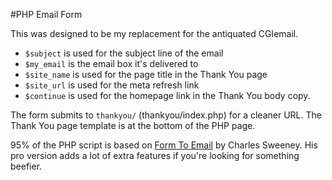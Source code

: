 #PHP Email Form

This was designed to be my replacement for the antiquated CGIemail.

* `$subject` is used for the subject line of the email
* `$my_email` is the email box it's delivered to
* `$site_name` is used for the page title in the Thank You page
* `$site_url` is used for the meta refresh link
* `$continue` is used for the homepage link in the Thank You body copy.

The form submits to `thankyou/` (thankyou/index.php) for a cleaner URL.  The Thank You page template is at the bottom of the PHP page.

95% of the PHP script is based on [Form To Email](http://formtoemail.com) by Charles Sweeney.  His pro version adds a lot of extra features if you're looking for something beefier.